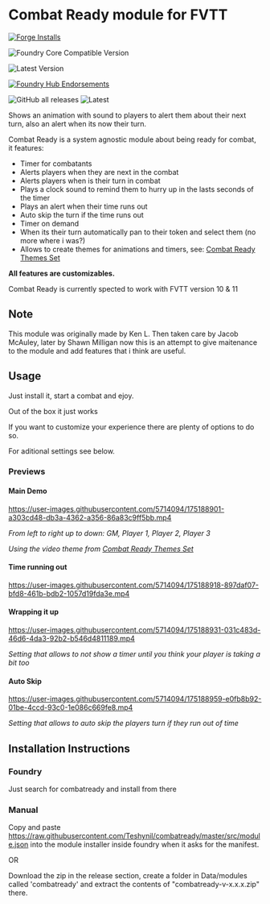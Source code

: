 # Combat Ready module for FVTT

[![Forge Installs](https://img.shields.io/badge/dynamic/json?label=Forge%20Installs&query=package.installs&suffix=%25&url=https%3A%2F%2Fforge-vtt.com%2Fapi%2Fbazaar%2Fpackage%2Fcombatready&colorB=006400&style=for-the-badge)](https://forge-vtt.com/bazaar#package=combatready) 

![Foundry Core Compatible Version](https://img.shields.io/badge/dynamic/json.svg?url=https%3A%2F%2Fraw.githubusercontent.com%2FTeshynil%2Fcombatready%2Fmaster%2Fsrc%2Fmodule.json&label=Foundry%20Version&query=$.compatibility.verified&colorB=orange&style=for-the-badge)

![Latest Version](https://img.shields.io/badge/dynamic/json.svg?url=https%3A%2F%2Fraw.githubusercontent.com%2FTeshynil%2Fcombatready%2Fmaster%2Fsrc%2Fmodule.json&label=Latest%20Release&prefix=v&query=$.version&colorB=red&style=for-the-badge)

[![Foundry Hub Endorsements](https://img.shields.io/endpoint?logoColor=white&url=https%3A%2F%2Fwww.foundryvtt-hub.com%2Fwp-json%2Fhubapi%2Fv1%2Fpackage%2Fcombatready%2Fshield%2Fendorsements&style=for-the-badge)](https://www.foundryvtt-hub.com/package/combatready/)

![GitHub all releases](https://img.shields.io/github/downloads/Teshynil/combatready/total?style=for-the-badge)
![Latest](https://img.shields.io/github/downloads/teshynil/combatready/latest/total?style=for-the-badge)

Shows an animation with sound to players to alert them about their next turn, also an alert when its now their turn.

Combat Ready is a system agnostic module about being ready for combat, it features:

* Timer for combatants
* Alerts players when they are next in the combat
* Alerts players when is their turn in combat
* Plays a clock sound to remind them to hurry up in the lasts seconds of the timer
* Plays an alert when their time runs out
* Auto skip the turn if the time runs out
* Timer on demand
* When its their turn automatically pan to their token and select them (no more where i was?)
* Allows to create themes for animations and timers, see: [Combat Ready Themes Set](https://github.com/Teshynil/combatreadythemes)

**All features are customizables.**

Combat Ready is currently spected to work with FVTT version 10 & 11

## Note

This module was originally made by Ken L. Then taken care by Jacob McAuley, later by Shawn Milligan now this is an attempt to give maitenance to the module and add features that i think are useful.

## Usage

Just install it, start a combat and ejoy.

Out of the box it just works

If you want to customize your experience there are plenty of options to do so.

For aditional settings see below.

### Previews
#### Main Demo


https://user-images.githubusercontent.com/5714094/175188901-a303cd48-db3a-4362-a356-86a83c9ff5bb.mp4



*From left to right up to down: GM, Player 1, Player 2, Player 3*

*Using the video theme from [Combat Ready Themes Set](https://github.com/Teshynil/combatreadythemes)*
#### Time running out
https://user-images.githubusercontent.com/5714094/175188918-897daf07-bfd8-461b-bdb2-1057d19fda3e.mp4

#### Wrapping it up
https://user-images.githubusercontent.com/5714094/175188931-031c483d-46d6-4da3-92b2-b546d4811189.mp4

*Setting that allows to not show a timer until you think your player is taking a bit too*

#### Auto Skip
https://user-images.githubusercontent.com/5714094/175188959-e0fb8b92-01be-4ccd-93c0-1e086c669fe8.mp4


*Setting that allows to auto skip the players turn if they run out of time*

## Installation Instructions

### Foundry
Just search for combatready and install from there

### Manual

Copy and paste https://raw.githubusercontent.com/Teshynil/combatready/master/src/module.json into the module installer inside foundry when it asks for the manifest.

OR

Download the zip in the release section, create a folder in Data/modules called 'combatready' and extract
the contents of "combatready-v-x.x.x.zip" there.
